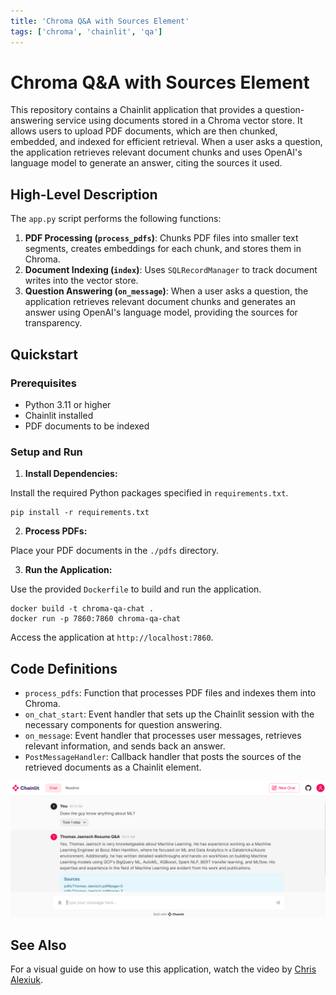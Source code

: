 ```yaml
---
title: 'Chroma Q&A with Sources Element'
tags: ['chroma', 'chainlit', 'qa']
---
```


# Chroma Q&A with Sources Element

This repository contains a Chainlit application that provides a question-answering service using documents stored in a Chroma vector store. It allows users to upload PDF documents, which are then chunked, embedded, and indexed for efficient retrieval. When a user asks a question, the application retrieves relevant document chunks and uses OpenAI's language model to generate an answer, citing the sources it used.

## High-Level Description

The `app.py` script performs the following functions:

1. **PDF Processing (`process_pdfs`)**: Chunks PDF files into smaller text segments, creates embeddings for each chunk, and stores them in Chroma.
2. **Document Indexing (`index`)**: Uses `SQLRecordManager` to track document writes into the vector store.
3. **Question Answering (`on_message`)**: When a user asks a question, the application retrieves relevant document chunks and generates an answer using OpenAI's language model, providing the sources for transparency.

## Quickstart

### Prerequisites

- Python 3.11 or higher
- Chainlit installed
- PDF documents to be indexed

### Setup and Run

1. **Install Dependencies:**

Install the required Python packages specified in `requirements.txt`.

```shell
pip install -r requirements.txt
```

2. **Process PDFs:**

Place your PDF documents in the `./pdfs` directory.

3. **Run the Application:**

Use the provided `Dockerfile` to build and run the application.

```shell
docker build -t chroma-qa-chat .
docker run -p 7860:7860 chroma-qa-chat
```

   Access the application at `http://localhost:7860`.

## Code Definitions

- `process_pdfs`: Function that processes PDF files and indexes them into Chroma.
- `on_chat_start`: Event handler that sets up the Chainlit session with the necessary components for question answering.
- `on_message`: Event handler that processes user messages, retrieves relevant information, and sends back an answer.
- `PostMessageHandler`: Callback handler that posts the sources of the retrieved documents as a Chainlit element.

![Screenshot](./screenshot.png)

## See Also

For a visual guide on how to use this application, watch the video by [Chris Alexiuk](https://www.youtube.com/watch?v=9SBUStfCtmk&ab_channel=ChrisAlexiuk).
